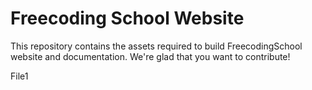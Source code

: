 # Freecoding School Website

This repository contains the assets required to build FreecodingSchool website and documentation. We're glad that you want to contribute!

File1
